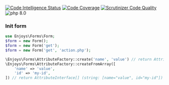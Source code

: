 [![Code Intelligence Status](https://scrutinizer-ci.com/g/Enjoyzz/forms/badges/code-intelligence.svg?b=3.x)](https://scrutinizer-ci.com/code-intelligence)
[![Code Coverage](https://scrutinizer-ci.com/g/Enjoyzz/forms/badges/coverage.png?b=3.x)](https://scrutinizer-ci.com/g/Enjoyzz/forms/?branch=3.x)
[![Scrutinizer Code Quality](https://scrutinizer-ci.com/g/Enjoyzz/forms/badges/quality-score.png?b=3.x)](https://scrutinizer-ci.com/g/Enjoyzz/forms/?branch=3.x)
![php 8.0](https://github.com/Enjoyzz/forms/workflows/php%208.0%20dev%205.x/badge.svg)

### Init form
```php
use Enjoys\Forms\Form;
$form = new Form();
$form = new Form('get');
$form = new Form('get', 'action.php');
```

```php
\Enjoys\Forms\AttributeFactory::create('name', 'value') // return AttributeInterface (string: name="value")
\Enjoys\Forms\AttributeFactory::createFromArray([
    'name' => 'value',
    'id' => 'my-id',
]) // return AttributeInterface[] (string: [name="value", id="my-id"])
```